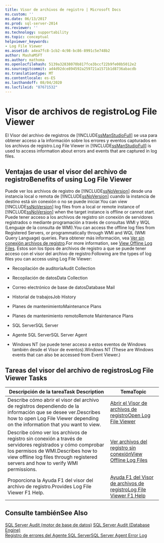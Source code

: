 ```yaml
---
title: Visor de archivos de registro | Microsoft Docs
ms.custom: ''
ms.date: 06/13/2017
ms.prod: sql-server-2014
ms.reviewer: ''
ms.technology: supportability
ms.topic: conceptual
helpviewer_keywords:
- Log File Viewer
ms.assetid: a4ea7fc8-1cb2-4c98-bc86-8991c5e748b2
author: MashaMSFT
ms.author: mathoma
ms.openlocfilehash: 5139a32838070b817fce3bccf22b9fe08b5012e2
ms.sourcegitcommit: ad4d92dce894592a259721a1571b1d8736abacdb
ms.translationtype: MT
ms.contentlocale: es-ES
ms.lasthandoff: 08/04/2020
ms.locfileid: "87671532"
---
```

# <a name="log-file-viewer"></a><span data-ttu-id="c1e4c-102">Visor de archivos de registro</span><span class="sxs-lookup"><span data-stu-id="c1e4c-102">Log File Viewer</span></span>
  <span data-ttu-id="c1e4c-103">El Visor del archivo de registros de [!INCLUDE[ssManStudioFull](../../includes/ssmanstudiofull-md.md)] se usa para obtener acceso a la información sobre los errores y eventos capturados en los archivos de registro.</span><span class="sxs-lookup"><span data-stu-id="c1e4c-103">Log File Viewer in [!INCLUDE[ssManStudioFull](../../includes/ssmanstudiofull-md.md)] is used to access information about errors and events that are captured in log files.</span></span>  
  
## <a name="benefits-of-using-log-file-viewer"></a><span data-ttu-id="c1e4c-104">Ventajas de usar el visor del archivo de registro</span><span class="sxs-lookup"><span data-stu-id="c1e4c-104">Benefits of using Log File Viewer</span></span>  
 <span data-ttu-id="c1e4c-105">Puede ver los archivos de registro de [!INCLUDE[ssNoVersion](../../includes/ssnoversion-md.md)] desde una instancia local o remota de [!INCLUDE[ssNoVersion](../../includes/ssnoversion-md.md)] cuando la instancia de destino está sin conexión o no se puede iniciar.</span><span class="sxs-lookup"><span data-stu-id="c1e4c-105">You can view [!INCLUDE[ssNoVersion](../../includes/ssnoversion-md.md)] log files from a local or remote instance of [!INCLUDE[ssNoVersion](../../includes/ssnoversion-md.md)] when the target instance is offline or cannot start.</span></span> <span data-ttu-id="c1e4c-106">Puede tener acceso a los archivos de registro sin conexión de servidores registrados o mediante programación a través de consultas WMI y WQL (Lenguaje de la consulta de WMI).</span><span class="sxs-lookup"><span data-stu-id="c1e4c-106">You can access the offline log files from Registered Servers, or programmatically through WMI and WQL (WMI Query Language) queries.</span></span> <span data-ttu-id="c1e4c-107">Para obtener más información, vea [Ver sin conexión archivos de registro](view-offline-log-files.md).</span><span class="sxs-lookup"><span data-stu-id="c1e4c-107">For more information, see [View Offline Log Files](view-offline-log-files.md).</span></span> <span data-ttu-id="c1e4c-108">Estos son los tipos de archivos de registro a que se puede tener acceso con el visor del archivo de registro:</span><span class="sxs-lookup"><span data-stu-id="c1e4c-108">Following are the types of log files you can access using Log File Viewer:</span></span>  
  
-   <span data-ttu-id="c1e4c-109">Recopilación de auditoría</span><span class="sxs-lookup"><span data-stu-id="c1e4c-109">Audit Collection</span></span>  
  
-   <span data-ttu-id="c1e4c-110">Recopilación de datos</span><span class="sxs-lookup"><span data-stu-id="c1e4c-110">Data Collection</span></span>  
  
-   <span data-ttu-id="c1e4c-111">Correo electrónico de base de datos</span><span class="sxs-lookup"><span data-stu-id="c1e4c-111">Database Mail</span></span>  
  
-   <span data-ttu-id="c1e4c-112">Historial de trabajos</span><span class="sxs-lookup"><span data-stu-id="c1e4c-112">Job History</span></span>  
  
-   <span data-ttu-id="c1e4c-113">Planes de mantenimiento</span><span class="sxs-lookup"><span data-stu-id="c1e4c-113">Maintenance Plans</span></span>  
  
-   <span data-ttu-id="c1e4c-114">Planes de mantenimiento remoto</span><span class="sxs-lookup"><span data-stu-id="c1e4c-114">Remote Maintenance Plans</span></span>  
  
-   <span data-ttu-id="c1e4c-115">SQL Server</span><span class="sxs-lookup"><span data-stu-id="c1e4c-115">SQL Server</span></span>  
  
-   <span data-ttu-id="c1e4c-116">Agente SQL Server</span><span class="sxs-lookup"><span data-stu-id="c1e4c-116">SQL Server Agent</span></span>  
  
-   <span data-ttu-id="c1e4c-117">Windows NT (se puede tener acceso a estos eventos de Windows también desde el Visor de eventos).</span><span class="sxs-lookup"><span data-stu-id="c1e4c-117">Windows NT (These are Windows events that can also be accessed from Event Viewer.)</span></span>  
  
## <a name="log-file-viewer-tasks"></a><span data-ttu-id="c1e4c-118">Tareas del visor del archivo de registros</span><span class="sxs-lookup"><span data-stu-id="c1e4c-118">Log File Viewer Tasks</span></span>  
  
|<span data-ttu-id="c1e4c-119">Descripción de la tarea</span><span class="sxs-lookup"><span data-stu-id="c1e4c-119">Task Description</span></span>|<span data-ttu-id="c1e4c-120">Tema</span><span class="sxs-lookup"><span data-stu-id="c1e4c-120">Topic</span></span>|  
|----------------------|-----------|  
|<span data-ttu-id="c1e4c-121">Describe cómo abrir el visor del archivo de registros dependiendo de la información que se desee ver.</span><span class="sxs-lookup"><span data-stu-id="c1e4c-121">Describes how to open Log File Viewer depending on the information that you want to view.</span></span>|[<span data-ttu-id="c1e4c-122">Abrir el Visor de archivos de registro</span><span class="sxs-lookup"><span data-stu-id="c1e4c-122">Open Log File Viewer</span></span>](open-log-file-viewer.md)|  
|<span data-ttu-id="c1e4c-123">Describe cómo ver los archivos de registro sin conexión a través de servidores registrados y cómo comprobar los permisos de WMI.</span><span class="sxs-lookup"><span data-stu-id="c1e4c-123">Describes how to view offline log files through registered servers and how to verify WMI permissions.</span></span>|[<span data-ttu-id="c1e4c-124">Ver archivos del registro sin conexión</span><span class="sxs-lookup"><span data-stu-id="c1e4c-124">View Offline Log Files</span></span>](view-offline-log-files.md)|  
|<span data-ttu-id="c1e4c-125">Proporciona la Ayuda F1 del visor del archivo de registro.</span><span class="sxs-lookup"><span data-stu-id="c1e4c-125">Provides Log File Viewer F1 Help.</span></span>|[<span data-ttu-id="c1e4c-126">Ayuda F1 del Visor de archivos de registro</span><span class="sxs-lookup"><span data-stu-id="c1e4c-126">Log File Viewer F1 Help</span></span>](log-file-viewer-f1-help.md)|  
  
## <a name="see-also"></a><span data-ttu-id="c1e4c-127">Consulte también</span><span class="sxs-lookup"><span data-stu-id="c1e4c-127">See Also</span></span>  
 <span data-ttu-id="c1e4c-128">[SQL Server Audit &#40;motor de base de datos&#41;](../security/auditing/sql-server-audit-database-engine.md) </span><span class="sxs-lookup"><span data-stu-id="c1e4c-128">[SQL Server Audit &#40;Database Engine&#41;](../security/auditing/sql-server-audit-database-engine.md) </span></span>  
 [<span data-ttu-id="c1e4c-129">Registro de errores del Agente SQL Server</span><span class="sxs-lookup"><span data-stu-id="c1e4c-129">SQL Server Agent Error Log</span></span>](../../ssms/agent/sql-server-agent-error-log.md)  
  
  
